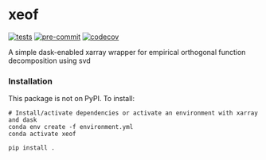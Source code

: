 # xeof

[![tests](https://github.com/dougiesquire/xeof/actions/workflows/tests.yml/badge.svg)](https://github.com/dougiesquire/xeof/actions/workflows/tests.yml)
[![pre-commit](https://github.com/dougiesquire/xeof/actions/workflows/pre-commit.yml/badge.svg)](https://github.com/dougiesquire/xeof/actions/workflows/pre-commit.yml)
[![codecov](https://codecov.io/gh/dougiesquire/xeof/branch/master/graph/badge.svg?token=HMIIN0GGKL)](https://codecov.io/gh/dougiesquire/xeof)

A simple dask-enabled xarray wrapper for empirical orthogonal function decomposition using svd

### Installation

This package is not on PyPI. To install:
```
# Install/activate dependencies or activate an environment with xarray and dask
conda env create -f environment.yml
conda activate xeof

pip install .
```
